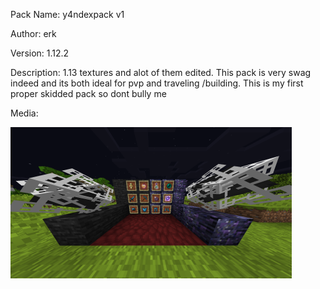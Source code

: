 Pack Name: y4ndexpack v1

Author: erk 

Version: 1.12.2

Description: 1.13 textures and alot of them edited. This pack is very swag indeed and its both ideal for pvp and traveling /building. This is my first proper skidded pack so dont bully me 

Media:

![image](image.png)